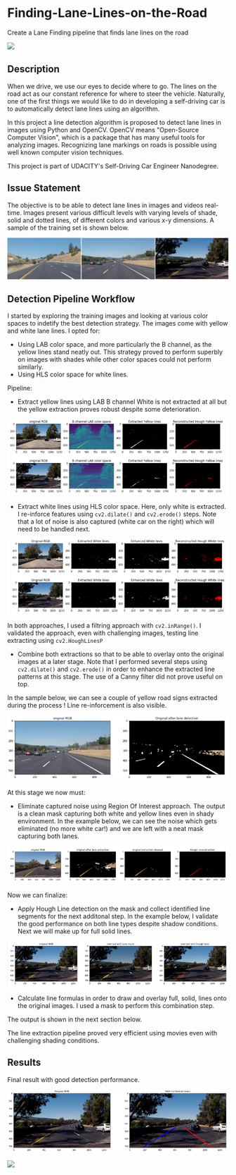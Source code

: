 # Finding-Lane-Lines-on-the-Road
Create a Lane Finding pipeline that finds lane lines on the road

![](asset/final_output.gif)

## Description

When we drive, we use our eyes to decide where to go. The lines on the road act as our constant reference for where to steer the vehicle. Naturally, one of the first things we would like to do in developing a self-driving car is to automatically detect lane lines using an algorithm.

In this project a line detection algorithm is proposed to detect lane lines in images using Python and OpenCV. OpenCV means "Open-Source Computer Vision", which is a package that has many useful tools for analyzing images. Recognizing lane markings on roads is possible using well known computer vision techniques.

This project is part of UDACITY's Self-Driving Car Engineer Nanodegree.

## Issue Statement

The objective is to be able to detect lane lines in images and videos real-time. Images present various difficult levels with varying levels of shade, solid and dotted lines, of different colors and various x-y dimensions. A sample of the training set is shown below.

![](asset/sample.PNG)


## Detection Pipeline Workflow 

I started by exploring the training images and looking at various color spaces to indetify the best detection strategy. The images come with yellow and white lane lines. I opted for:
- Using LAB color space, and more particularly the B channel, as the yellow lines stand neatly out. This strategy proved to perform superbly on images with shades while other color spaces could not perform similarly.
- Using HLS color space for white lines.

Pipeline:
- Extract yellow lines using LAB B channel
White is not extracted at all but the yellow extraction proves robust despite some deterioration.

![](asset/yellow_line.PNG)

- Extract white lines using HLS color space.
Here, only white is extracted. I re-inforce features using `cv2.dilate()` and `cv2.erode()` steps. Note that a lot of noise is also captured (white car on the right) which will need to be handled next.

![](asset/white_line.PNG)

In both approaches, I used a filtring approach with `cv2.inRange()`. I validated the approach, even with challenging images, testing line extracting using `cv2.HoughLinesP`

- Combine both extractions so that to be able to overlay onto the original images at a later stage.
Note that I performed several steps using `cv2.dilate()` and `cv2.erode()` in order to enhance the extracted line patterns at this stage. The use of a Canny filter did not prove useful on top.

In the sample below, we can see a couple of yellow road signs extracted during the process ! Line re-inforcement is also visible. 

![](asset/combined.PNG)

At this stage we now must:
- Eliminate captured noise using Region Of Interest approach. The output is a clean mask capturing both white and yellow lines even in shady environment.
In the example below, we can see the noise which gets eliminated (no more white car!) and we are left with a neat mask capturing both lanes.

![](asset/clean.PNG)

Now we can finalize:
- Apply Hough Line detection on the mask and collect identified line segments for the next additonal step.
In the example below, I validate the good performance on both line types despite shadow conditions. Next we will make up for full solid lines.

![](asset/result.PNG)

- Calculate line formulas in order to draw and overlay full, solid, lines onto the original images. I used a mask to perform this combination step.

The output is shown in the next section below.

The line extraction pipeline proved very efficient using movies even with challenging shading conditions.


## Results

Final result with good detection performance.

![](asset/final.PNG)

![](asset/output_2.gif)
